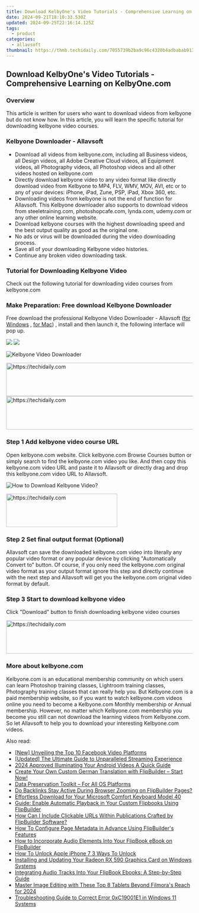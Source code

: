 ```yaml
---
title: Download KelbyOne's Video Tutorials - Comprehensive Learning on KelbyOne.com
date: 2024-09-21T18:10:33.530Z
updated: 2024-09-25T22:16:14.125Z
tags:
  - product
categories:
  - allavsoft
thumbnail: https://thmb.techidaily.com/7055739b2ba9c96c4320b4adbabab9131b89b7fc1348792ff9e2250cf6de872e.jpg
---
```


## Download KelbyOne's Video Tutorials - Comprehensive Learning on KelbyOne.com

### Overview

This article is written for users who want to download videos from kelbyone but do not know how. In this article, you will learn the specific tutorial for downloading kelbyone video courses.

### Kelbyone Downloader - Allavsoft

* Download all videos from kelbyone.com, including all Business videos, all Design videos, all Adobe Creative Cloud videos, all Equipment videos, all Photography videos, all Photoshop videos and all other videos hosted on kelbyone.com
* Directly download kelbyone video to any video format like directly download video from Kelbyone to MP4, FLV, WMV, MOV, AVI, etc or to any of your devices: iPhone, iPad, Zune, PSP, iPad, Xbox 360, etc.
* Downloading videos from kelbyone is not the end of function for Allavsoft. This Kelbyone downloader also supports to download videos from steeletraining.com, photoshopcafe.com, lynda.com, udemy.com or any other online learning website.
* Download kelbyone courses with the highest downloading speed and the best output quality as good as the original one.
* No ads or virus will be downloaded during the video downloading process.
* Save all of your downloading Kelbyone video histories.
* Continue any broken video downloading task.

### Tutorial for Downloading Kelbyone Video

Check out the following tutorial for downloading video courses from kelbyone.com

### Make Preparation: Free download Kelbyone Downloader

Free download the professional Kelbyone Video Downloader - Allavsoft ([for Windows](https://tools.techidaily.com/allavsoft/products/) , [for Mac](https://tools.techidaily.com/allavsoft/products/)) , install and then launch it, the following interface will pop up.

[![](https://www.allavsoft.com/how-to/../images/how-to/free-download-win.jpg)](https://tools.techidaily.com/allavsoft/products/) [![](https://www.allavsoft.com/how-to/../images/how-to/free-download-mac.jpg)](https://tools.techidaily.com/allavsoft/products/)

![Kelbyone Video Downloader](https://www.allavsoft.com/how-to/../images/allavsoft/screen-shot-600.jpg)

<!-- affiliate ads begin -->
<a href="https://unicoeye.pxf.io/c/5597632/2134236/18498" target="_top" id="2134236">
  <img src="//a.impactradius-go.com/display-ad/18498-2134236" border="0" alt="https://techidaily.com" width="728" height="90"/>
</a>
<img height="0" width="0" src="https://unicoeye.pxf.io/i/5597632/2134236/18498" style="position:absolute;visibility:hidden;" border="0" />
<!-- affiliate ads end -->

<!-- affiliate ads begin -->
<a href="https://appsumo.8odi.net/c/5597632/2082541/7443" target="_top" id="2082541">
  <img src="//a.impactradius-go.com/display-ad/7443-2082541" border="0" alt="https://techidaily.com" width="728" height="90"/>
</a>
<img height="0" width="0" src="https://appsumo.8odi.net/i/5597632/2082541/7443" style="position:absolute;visibility:hidden;" border="0" />
<!-- affiliate ads end -->

### Step 1 Add kelbyone video course URL

Open kelbyone.com website. Click kelbyone.com Browse Courses button or simply search to find the kelbyone.com video you like. And then copy this kelbyone.com video URL and paste it to Allavsoft or directly drag and drop this kelbyone.com video URL to Allavsoft.

![How to Download Kelbyone Video?](https://www.allavsoft.com/how-to/../images/how-to/download-rtmp-video/download-rtmp-video.jpg)

<!-- affiliate ads begin -->
<a href="https://aligracehair.sjv.io/c/5597632/1896527/19272" target="_top" id="1896527">
  <img src="//a.impactradius-go.com/display-ad/19272-1896527" border="0" alt="https://techidaily.com" width="300" height="90"/>
</a>
<img height="0" width="0" src="https://aligracehair.sjv.io/i/5597632/1896527/19272" style="position:absolute;visibility:hidden;" border="0" />
<!-- affiliate ads end -->

### Step 2 Set final output format (Optional)

Allavsoft can save the downloaded kelbyone.com video into literally any popular video format or any popular device by clicking "Automatically Convert to" button. Of course, if you only need the kelbyone.com original video format as your output format ignore this step and directly continue with the next step and Allavsoft will get you the kelbyone.com original video format by default.

### Step 3 Start to download kelbyone video

Click "Download" button to finish downloading kelbyone video courses

<!-- affiliate ads begin -->
<a href="https://aligracehair.sjv.io/c/5597632/2087239/19272" target="_top" id="2087239">
  <img src="//a.impactradius-go.com/display-ad/19272-2087239" border="0" alt="https://techidaily.com" width="728" height="90"/>
</a>
<img height="0" width="0" src="https://aligracehair.sjv.io/i/5597632/2087239/19272" style="position:absolute;visibility:hidden;" border="0" />
<!-- affiliate ads end -->

### More about kelbyone.com

Kelbyone.com is an educational membership community on which users can learn Photoshop training classes, Lightroom training classes, Photography training classes that can really help you. But Kelbyone.com is a paid membership website, so if you want to watch kelbyone.com videos online you need to become a Kelbyone.com Monthly membership or Annual membership. However, no matter which Kelbyone.com membership you become you still can not download the learning videos from Kelbyone.com. So let Allavsoft to help you to download your interesting Kelbyone.com videos.

<ins class="adsbygoogle"
     style="display:block"
     data-ad-format="autorelaxed"
     data-ad-client="ca-pub-7571918770474297"
     data-ad-slot="1223367746"></ins>

<ins class="adsbygoogle"
     style="display:block"
     data-ad-client="ca-pub-7571918770474297"
     data-ad-slot="8358498916"
     data-ad-format="auto"
     data-full-width-responsive="true"></ins>

<span class="atpl-alsoreadstyle">Also read:</span>
<div><ul>
<li><a href="https://facebook-videos.techidaily.com/new-unveiling-the-top-10-facebook-video-platforms/"><u>[New] Unveiling the Top 10 Facebook Video Platforms</u></a></li>
<li><a href="https://some-guidance.techidaily.com/updated-the-ultimate-guide-to-unparalleled-streaming-experience/"><u>[Updated] The Ultimate Guide to Unparalleled Streaming Experience</u></a></li>
<li><a href="https://some-techniques.techidaily.com/2024-approved-illuminating-your-android-videos-a-quick-guide/"><u>2024 Approved Illuminating Your Android Videos A Quick Guide</u></a></li>
<li><a href="https://win-excellent.techidaily.com/create-your-own-custom-german-translation-with-flipbuilder-start-now/"><u>Create Your Own Custom German Translation with FlipBuilder – Start Now!</u></a></li>
<li><a href="https://tiktok-video-recordings.techidaily.com/data-preservation-toolkit-for-all-os-platforms/"><u>Data Preservation Toolkit – For All OS Platforms</u></a></li>
<li><a href="https://win-excellent.techidaily.com/do-backlinks-stay-active-during-browser-zooming-on-flipbuilder-pages/"><u>Do Backlinks Stay Active During Browser Zooming on FlipBuilder Pages?</u></a></li>
<li><a href="https://hardware-updates.techidaily.com/effortless-download-for-your-microsoft-comfort-keyboard-model-40/"><u>Effortless Download for Your Microsoft Comfort Keyboard Model 40</u></a></li>
<li><a href="https://win-excellent.techidaily.com/guide-enable-automatic-playback-in-your-custom-flipbooks-using-flipbuilder/"><u>Guide: Enable Automatic Playback in Your Custom Flipbooks Using FlipBuilder</u></a></li>
<li><a href="https://win-excellent.techidaily.com/how-can-i-include-clickable-urls-within-publications-crafted-by-flipbuilder-software/"><u>How Can I Include Clickable URLs Within Publications Crafted by FlipBuilder Software?</u></a></li>
<li><a href="https://win-excellent.techidaily.com/how-to-configure-page-metadata-in-advance-using-flipbuilders-features/"><u>How To Configure Page Metadata in Advance Using FlipBuilder's Features</u></a></li>
<li><a href="https://win-excellent.techidaily.com/how-to-incorporate-audio-elements-into-your-flipbook-ebook-on-flipbuilder/"><u>How to Incorporate Audio Elements Into Your FlipBook eBook on FlipBuilder</u></a></li>
<li><a href="https://sim-unlock.techidaily.com/how-to-unlock-apple-iphone-7-3-ways-to-unlock-by-drfone-ios/"><u>How To Unlock Apple iPhone 7 3 Ways To Unlock</u></a></li>
<li><a href="https://hardware-updates.techidaily.com/installing-and-updating-your-radeon-rx-590-graphics-card-on-windows-systems/"><u>Installing and Updating Your Radeon RX 590 Graphics Card on Windows Systems</u></a></li>
<li><a href="https://win-excellent.techidaily.com/integrating-audio-tracks-into-your-flipbook-ebooks-a-step-by-step-guide/"><u>Integrating Audio Tracks Into Your FlipBook Ebooks: A Step-by-Step Guide</u></a></li>
<li><a href="https://article-helps.techidaily.com/master-image-editing-with-these-top-8-tablets-beyond-filmoras-reach-for-2024/"><u>Master Image Editing with These Top 8 Tablets Beyond Filmora's Reach for 2024</u></a></li>
<li><a href="https://program-issues.techidaily.com/troubleshooting-guide-to-correct-error-0xc19001e1-in-windows-11-systems/"><u>Troubleshooting Guide to Correct Error 0xC19001E1 in Windows 11 Systems</u></a></li>
</ul></div>

